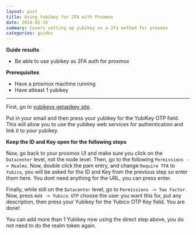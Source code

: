 ```yaml
---
layout: post
title: Using Yubikey for 2FA with Proxmox
date: 2024-02-16
summary: Covers setting up yubikey as a 2fa method for proxmox
categories: guides
---
```


**Guide results**

- Be able to use yubikey as 2FA auth for proxmox

**Prerequisites**

- Have a proxmox machine running
- Have atleast 1 yubikey

---

First, go to [yubikeys getapikey site](upgrade.yubico.com/getapikey/).

Put in your email and then press your yubikey for the YubiKey OTP field. This will allow you to use the yubikey web services for authentication and link it to your yubikey.

**Keep the ID and Key open for the following steps**

Now, go back to your proxmox UI and make sure you click on the `Datacenter` level, not the node level. Then, go to the following `Permissions -> Realms`. Now, double click the pam entry, and change `Require TFA` to `Yubico`, you will be asked for the ID and Key from the previous step so enter them here. You dont need anything for the URL, you can press enter.

Finally, while still on the `Datacenter` level, go to `Permissions -> Two Factor`. Now, press `Add -> Yubico OTP` choose the user you want this for, put any description, then press your Yubikey for the Yubico OTP Key field. You are done!

You can add more than 1 Yubikey now using the direct step above, you do not need to do the realm token again.
